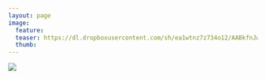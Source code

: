 ```yaml
---
layout: page
image:
  feature:
  teaser: https://dl.dropboxusercontent.com/sh/ea1wtnz7z734o12/AABkfnJwqiAUoAJCGpXLYF80a/mikin-kuvat/1/DSC19462-245px.jpg
  thumb:
---
```


[![](https://dl.dropboxusercontent.com/sh/ea1wtnz7z734o12/AACZLWx0SjPyKKITn-0B2B3Ta/mikin-kuvat/1/DSC19462-800px.jpg)](https://dl.dropboxusercontent.com/sh/ea1wtnz7z734o12/AAC4ojU_0j0x2NgFPjqrUSFMa/mikin-kuvat/1/DSC19462.JPG)
